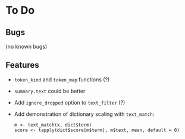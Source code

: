 To Do
=====

Bugs
----

 (no known bugs)


Features
--------

 * `token_kind` and `token_map` functions (?)

 * `summary.text` could be better

 * Add `ignore_dropped` option to `text_filter` (?)

 * Add demonstration of dictionary scaling with `text_match`:

       m <- text_match(x, dict$term)
       score <- tapply(dict$score[m$term], m$text, mean, default = 0)
